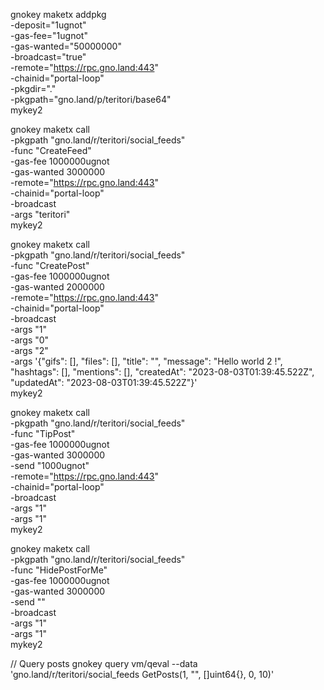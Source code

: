 gnokey maketx addpkg  \
  -deposit="1ugnot" \
  -gas-fee="1ugnot" \
  -gas-wanted="50000000" \
  -broadcast="true" \
  -remote="https://rpc.gno.land:443" \
  -chainid="portal-loop" \
  -pkgdir="." \
  -pkgpath="gno.land/p/teritori/base64" \
  mykey2

gnokey maketx call \
    -pkgpath "gno.land/r/teritori/social_feeds" \
    -func "CreateFeed" \
    -gas-fee 1000000ugnot \
    -gas-wanted 3000000 \
    -remote="https://rpc.gno.land:443" \
    -chainid="portal-loop" \
    -broadcast \
    -args "teritori" \
    mykey2

gnokey maketx call \
    -pkgpath "gno.land/r/teritori/social_feeds" \
    -func "CreatePost" \
    -gas-fee 1000000ugnot \
    -gas-wanted 2000000 \
    -remote="https://rpc.gno.land:443" \
    -chainid="portal-loop" \
    -broadcast \
    -args "1" \
    -args "0" \
    -args "2" \
    -args '{"gifs": [], "files": [], "title": "", "message": "Hello world 2 !", "hashtags": [], "mentions": [], "createdAt": "2023-08-03T01:39:45.522Z", "updatedAt": "2023-08-03T01:39:45.522Z"}' \
    mykey2 

gnokey maketx call \
    -pkgpath "gno.land/r/teritori/social_feeds" \
    -func "TipPost" \
    -gas-fee 1000000ugnot \
    -gas-wanted 3000000 \
    -send "1000ugnot" \
    -remote="https://rpc.gno.land:443" \
    -chainid="portal-loop" \
    -broadcast \
    -args "1" \
    -args "1" \
    mykey2

gnokey maketx call \
    -pkgpath "gno.land/r/teritori/social_feeds" \
    -func "HidePostForMe" \
    -gas-fee 1000000ugnot \
    -gas-wanted 3000000 \
    -send "" \
    -broadcast \
    -args "1" \
    -args "1" \
    mykey2

// Query posts
gnokey query vm/qeval --data 'gno.land/r/teritori/social_feeds
GetPosts(1, "", []uint64{}, 0, 10)'


